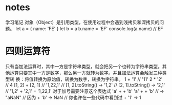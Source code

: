 # notes
学习笔记
对象（Object）是引用类型，在使用过程中会遇到浅拷贝和深拷贝的问题。
let a = { name: 'FE' }
let b = a
b.name = 'EF'
console.log(a.name) // EF

# 四则运算符
只有当加法运算时，其中一方是字符串类型，就会把另一个也转为字符串类型。其
他运算只要其中一方是数字，那么另一方就转为数字。并且加法运算会触发三种类型转
换：将值转换为原始值，转换为数字，转换为字符串。
 1 + '1' // '11'
 2 * '2' // 4
 [1, 2] + [2, 1] // '1,22,1'
 // [1, 2].toString() -> '1,2'
 // [2, 1].toString() -> '2,1'
 // '1,2' + '2,1' = '1,22,1'
 对于加号需要注意这个表达式 'a' + + 'b'
 'a' + + 'b' // -> "aNaN"
 // 因为 + 'b' -> NaN
 // 你也许在一些代码中看到过 + '1' -> 1
